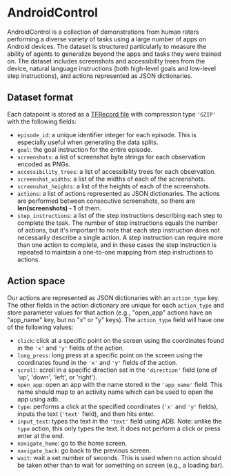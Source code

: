 # AndroidControl

AndroidControl is a collection of demonstrations from human raters performing a
diverse variety of tasks using a large number of apps on Android devices. The
dataset is structured particularly to measure the ability of agents to
generalize beyond the apps and tasks they were trained on. The dataset includes
screenshots and accessibility trees from the device, natural language instructions (both high-level
goals and low-level step instructions), and actions represented as JSON dictionaries.

## Dataset format

Each datapoint is stored as a
[TFRecord file](https://www.tensorflow.org/tutorials/load_data/tfrecord#reading_a_tfrecord_file_2)
with compression type `'GZIP'` with the following fields:

*   `episode_id`: a unique identifier integer for each episode. This is especially useful when generating the data splits.
*   `goal`: the goal instruction for the entire episode.
*   `screenshots`: a list of screenshot byte strings for each observation encoded as PNGs.
*   `accessibility_trees`: a list of accessibility trees for each observation.
*   `screenshot_widths`: a list of the widths of each of the screenshots.
*   `screenshot_heights`: a list of the heights of each of the screenshots.
*   `actions`: a list of actions represented as JSON dictionaries. The actions are performed between consecutive screenshots, so there are **len(screenshots) - 1** of them.
*   `step_instructions`: a list of the step instructions describing each step to complete the task. The number of step instructions equals the number of actions, but it's important to note that each step instruction does not necessarily describe a single action. A step instruction can require more than one action to complete, and in these cases the step instruction is repeated to maintain a one-to-one mapping from step instructions to actions.

## Action space

Our actions are represented as JSON dictionaries with an `action_type` key. The other fields in the action dictionary are unique for each `action_type` and  store parameter values for that action (e.g., "open_app" actions have an "app_name" key, but no "x" or "y" keys). The `action_type` field will have one of the following values:

* `click`: click at a specific point on the screen using the coordinates found in the `'x'` and `'y'` fields of the action.
* `long_press`: long press at a specific point on the screen using the coordinates found in the `'x'` and `'y'` fields of the action.
* `scroll`: scroll in a specific direction set in the `'direction'` field (one of 'up', 'down', 'left', or 'right').
* `open_app`: open an app with the name stored in the `'app_name'` field. This name should map to an activity name which can be used to open the app using adb.
* `type`: performs a click at the specified coordinates (`'x'` and `'y'` fields), inputs the text (`'text'` field), and then hits enter.
* `input_text`: types the text in the `'text'` field using ADB. Note: unlike the `type` action, this only types the text. It does not perform a click or press enter at the end.
* `navigate_home`: go to the home screen.
* `navigate_back`: go back to the previous screen.
* `wait`: wait a set number of seconds. This is used when no action should be taken other than to wait for something on screen (e.g., a loading bar).
